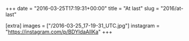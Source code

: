 +++
date = "2016-03-25T17:19:31+00:00"
title = "At last"
slug = "2016/at-last"

[extra]
images = ["/2016-03-25_17-19-31_UTC.jpg"]
instagram = "https://instagram.com/p/BDYldaAIIKa"
+++
